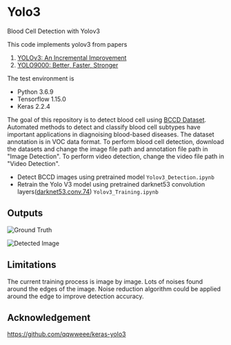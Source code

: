 # Yolo3
Blood Cell Detection with Yolov3

This code implements yolov3 from papers
1. [YOLOv3: An Incremental Improvement](https://arxiv.org/pdf/1804.02767.pdf)
2. [YOLO9000: Better, Faster, Stronger](https://arxiv.org/pdf/1612.08242.pdf)

The test environment is 
* Python 3.6.9
* Tensorflow 1.15.0
* Keras 2.2.4 

The goal of this repository is to detect blood cell using [BCCD Dataset](https://github.com/Shenggan/BCCD_Dataset). Automated methods to detect and classify blood cell subtypes have important applications in diagnoising blood-based diseases. The dataset annotation is in VOC data format. 
To perform blood cell detection, download the datasets and change the image file path and annotation file path in "Image Detection". To perform video detection, change the video file path in "Video Detection".

* Detect BCCD images using pretrained model ``` Yolov3_Detection.ipynb ```
* Retrain the Yolo V3 model using pretrained darknet53 convolution layers([darknet53.conv.74](https://pjreddie.com/media/files/darknet53.conv.74)) ```Yolov3_Training.ipynb```

## Outputs 
![Ground Truth](http://zil317.github.com/Yolo3/Results/ground_truth.png)

![Detected Image](http://zil317.github.com/Yolo3/Results/blood_cell_detected.png)

## Limitations
The current training process is image by image. Lots of noises found around the edges of the image. Noise reduction algorithm could be applied around the edge to improve detection accuracy.

## Acknowledgement 
https://github.com/qqwweee/keras-yolo3












